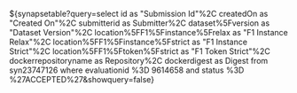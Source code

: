 ${synapsetable?query=select id as "Submission Id"%2C createdOn as "Created On"%2C submitterid as Submitter%2C dataset%5Fversion as "Dataset Version"%2C location%5FF1%5Finstance%5Frelax  as "F1 Instance Relax"%2C location%5FF1%5Finstance%5Fstrict as "F1 Instance Strict"%2C location%5FF1%5Ftoken%5Fstrict as "F1 Token Strict"%2C dockerrepositoryname as Repository%2C dockerdigest as Digest  from  syn23747126 where evaluationid %3D 9614658 and status %3D %27ACCEPTED%27&showquery=false}
